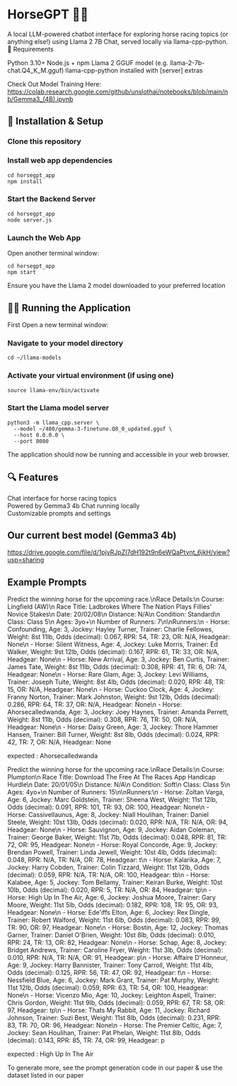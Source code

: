 # HorseGPT 🐎💬
A local LLM-powered chatbot interface for exploring horse racing topics (or anything else!) using Llama 2 7B Chat, served locally via llama-cpp-python.
🧠 Requirements

Python 3.10+
Node.js + npm
Llama 2 GGUF model (e.g. llama-2-7b-chat.Q4_K_M.gguf)
llama-cpp-python installed with [server] extras

Check Out Model Training Here: https://colab.research.google.com/github/unslothai/notebooks/blob/main/nb/Gemma3_(4B).ipynb

## 🚀 Installation & Setup

### Clone this repository

### Install web app dependencies
```
cd horsegpt_app
npm install
```

### Start the Backend Server
```
cd horsegpt_app
node server.js
```
### Launch the Web App
Open another terminal window:
```
cd horsegpt_app
npm start
```

Ensure you have the Llama 2 model downloaded to your preferred location

## 🏃‍♂️ Running the Application
First Open a new terminal window:

### Navigate to your model directory
```cd ~/llama-models```

### Activate your virtual environment (if using one)
```source llama-env/bin/activate```

### Start the Llama model server
```
python3 -m llama_cpp.server \
  --model ~/480/gemma-3-finetune.Q8_0_updated.gguf \
  --host 0.0.0.0 \
  --port 8080
```
The application should now be running and accessible in your web browser.

## 🔍 Features
Chat interface for horse racing topics\
Powered by Gemma3 4b Chat running locally\
Customizable prompts and settings

## Our current best model (Gemma3 4b)
https://drive.google.com/file/d/1pjyRJpZI7dH192t9n6eWQaPtvnt_6jkH/view?usp=sharing

## Example Prompts
Predict the winning horse for the upcoming race.\nRace Details:\n Course: Lingfield (AW)\n Race Title: Ladbrokes Where The Nation Plays Fillies' Novice Stakes\n Date: 20/02/08\n Distance: N/A\n Condition: Standard\n Class: Class 5\n Ages: 3yo+\n Number of Runners: 7\n\nRunners:\n - Horse: Confounding, Age: 3, Jockey: Hayley Turner, Trainer: Charlie Fellowes, Weight: 8st 11lb, Odds (decimal): 0.067, RPR: 54, TR: 23, OR: N/A, Headgear: None\n - Horse: Silent Witness, Age: 4, Jockey: Luke Morris, Trainer: Ed Walker, Weight: 9st 12lb, Odds (decimal): 0.167, RPR: 61, TR: 33, OR: N/A, Headgear: None\n - Horse: New Arrival, Age: 3, Jockey: Ben Curtis, Trainer: James Tate, Weight: 8st 11lb, Odds (decimal): 0.308, RPR: 41, TR: 6, OR: 74, Headgear: None\n - Horse: Rare Glam, Age: 3, Jockey: Levi Williams, Trainer: Joseph Tuite, Weight: 8st 4lb, Odds (decimal): 0.020, RPR: 48, TR: 15, OR: N/A, Headgear: None\n - Horse: Cuckoo Clock, Age: 4, Jockey: Franny Norton, Trainer: Mark Johnston, Weight: 9st 12lb, Odds (decimal): 0.286, RPR: 64, TR: 37, OR: N/A, Headgear: None\n - Horse: Ahorsecalledwanda, Age: 3, Jockey: Joey Haynes, Trainer: Amanda Perrett, Weight: 8st 11lb, Odds (decimal): 0.308, RPR: 76, TR: 50, OR: N/A, Headgear: None\n - Horse: Daisy Green, Age: 3, Jockey: Thore Hammer Hansen, Trainer: Bill Turner, Weight: 8st 8lb, Odds (decimal): 0.024, RPR: 42, TR: 7, OR: N/A, Headgear: None

expected : Ahorsecalledwanda

Predict the winning horse for the upcoming race.\nRace Details:\n Course: Plumpton\n Race Title: Download The Free At The Races App Handicap Hurdle\n Date: 20/01/05\n Distance: N/A\n Condition: Soft\n Class: Class 5\n Ages: 4yo+\n Number of Runners: 15\n\nRunners:\n - Horse: Zoltan Varga, Age: 6, Jockey: Marc Goldstein, Trainer: Sheena West, Weight: 11st 12lb, Odds (decimal): 0.091, RPR: 101, TR: 93, OR: 100, Headgear: None\n - Horse: Cassivellaunus, Age: 8, Jockey: Niall Houlihan, Trainer: Daniel Steele, Weight: 10st 13lb, Odds (decimal): 0.020, RPR: N/A, TR: N/A, OR: 94, Headgear: None\n - Horse: Sauvignon, Age: 9, Jockey: Aidan Coleman, Trainer: George Baker, Weight: 11st 7lb, Odds (decimal): 0.048, RPR: 81, TR: 72, OR: 95, Headgear: None\n - Horse: Royal Concorde, Age: 9, Jockey: Brendan Powell, Trainer: Linda Jewell, Weight: 10st 4lb, Odds (decimal): 0.048, RPR: N/A, TR: N/A, OR: 78, Headgear: t\n - Horse: Kalarika, Age: 7, Jockey: Harry Cobden, Trainer: Colin Tizzard, Weight: 11st 12lb, Odds (decimal): 0.059, RPR: N/A, TR: N/A, OR: 100, Headgear: tb\n - Horse: Kalabee, Age: 5, Jockey: Tom Bellamy, Trainer: Keiran Burke, Weight: 10st 10lb, Odds (decimal): 0.020, RPR: 5, TR: N/A, OR: 84, Headgear: tp\n - Horse: High Up In The Air, Age: 6, Jockey: Joshua Moore, Trainer: Gary Moore, Weight: 11st 5lb, Odds (decimal): 0.182, RPR: 108, TR: 95, OR: 93, Headgear: None\n - Horse: Ede'iffs Elton, Age: 6, Jockey: Rex Dingle, Trainer: Robert Walford, Weight: 11st 6lb, Odds (decimal): 0.083, RPR: 99, TR: 90, OR: 97, Headgear: None\n - Horse: Bostin, Age: 12, Jockey: Thomas Garner, Trainer: Daniel O'Brien, Weight: 10st 8lb, Odds (decimal): 0.010, RPR: 24, TR: 13, OR: 82, Headgear: None\n - Horse: Schap, Age: 8, Jockey: Bridget Andrews, Trainer: Caroline Fryer, Weight: 11st 3lb, Odds (decimal): 0.010, RPR: N/A, TR: N/A, OR: 91, Headgear: p\n - Horse: Affaire D'Honneur, Age: 9, Jockey: Harry Bannister, Trainer: Tony Carroll, Weight: 11st 4lb, Odds (decimal): 0.125, RPR: 56, TR: 47, OR: 92, Headgear: t\n - Horse: Nessfield Blue, Age: 6, Jockey: Mark Grant, Trainer: Pat Murphy, Weight: 11st 12lb, Odds (decimal): 0.059, RPR: 63, TR: 54, OR: 100, Headgear: None\n - Horse: Vicenzo Mio, Age: 10, Jockey: Leighton Aspell, Trainer: Chris Gordon, Weight: 11st 9lb, Odds (decimal): 0.059, RPR: 67, TR: 58, OR: 97, Headgear: tp\n - Horse: Thats My Rabbit, Age: 11, Jockey: Richard Johnson, Trainer: Suzi Best, Weight: 11st 8lb, Odds (decimal): 0.231, RPR: 83, TR: 70, OR: 96, Headgear: None\n - Horse: The Premier Celtic, Age: 7, Jockey: Sean Houlihan, Trainer: Pat Phelan, Weight: 11st 8lb, Odds (decimal): 0.143, RPR: 85, TR: 74, OR: 99, Headgear: p

expected : High Up In The Air

To generate more, see the prompt generation code in our paper & use the dataset listed in our paper


